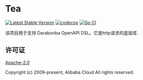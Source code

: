 # Tea

<a href="https://badge.fury.io/gh/alibabacloud-go%2Ftea"><img src="https://badge.fury.io/gh/alibabacloud-go%2Ftea.svg" alt="Latest Stable Version"></a>
<a href="https://codecov.io/gh/alibabacloud-go/tea"><img src="https://codecov.io/gh/alibabacloud-go/tea/branch/master/graph/badge.svg" alt="codecov"></a>
[![Go CI](https://github.com/alibabacloud-go/tea/actions/workflows/go.yml/badge.svg)](https://github.com/alibabacloud-go/tea/actions/workflows/go.yml)

该项目用于支持 Darabonba OpenAPI DSL。它是http请求的底层库.

## 许可证
[Apache-2.0](/LICENSE)

Copyright (c) 2009-present, Alibaba Cloud All rights reserved.
